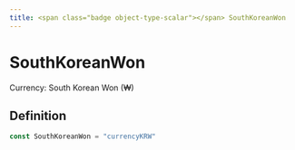 ```yaml
---
title: <span class="badge object-type-scalar"></span> SouthKoreanWon
---
```

# <span class="badge object-type-scalar"></span> SouthKoreanWon

Currency: South Korean Won (₩)

## Definition

```go
const SouthKoreanWon = "currencyKRW"
```
